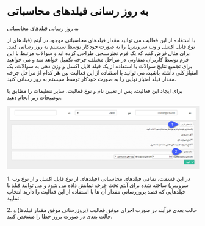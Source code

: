 # به روز رسانی فیلدهای محاسباتی

به روز رسانی فیلدهای محاسباتی

با استفاده از این فعالیت می توانید مقدار فیلدهای محاسباتی موجود در آیتم (فیلدهای از نوع فایل اکسل و وب سرویس) را به صورت خودکار توسط سیستم به روز رسانی کنید. برای مثال فرض کنید که یک فرم نظرسنجی طراحی کرده اید و سوالات مرتبط با این فرم توسط کاربران متفاوتی در مراحل مختلف چرخه تکمیل خواهد شد و می خواهید برای تجمیع نتایج سوالات با استفاده از یک فیلد فایل اکسل و وزن دهی به سوالات، یک امتیاز کلی داشته باشید، می توانید با استفاده از این فعالیت بین هر کدام از مراحل چرخه مقدار فیلد امتیاز نهایی را به صورت خودکار توسط سیستم به روز رسانی کنید.

برای ایجاد این فعالیت، پس از تعیین نام و نوع فعالیت، سایر تنظیمات را مطابق با توضیحات زیر انجام دهید.

![](ExternalResources/ExternalResources.png)

1\. در این قسمت، تمامی فیلدهای محاسباتی (فیلدهای از نوع فایل اکسل و از نوع وب سرویس) ساخته شده برای آیتم تحت چرخه نمایش داده می شود و می توانید فیلد یا فیلدهایی که قصد بروزرسانی مقدار آن ها با استفاده از این فعالیت را دارید انتخاب نمایید.

2\. حالت بعدی فرآیند در صورت اجرای موفق فعالیت (بروزرسانی موفق مقدار فیلدها) و حالت بعدی در صورت بروز خطا را مشخص کنید.